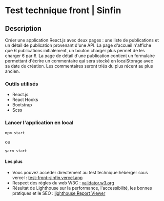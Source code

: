 # Test technique front | Sinfin

## Description

Créer une application React.js avec deux pages : une liste de publications et un détail de publication provenant d'une API.
La page d'accueil n'affiche que 6 publications initialement, un bouton charger plus permet de les charger 6 par 6.
La page de détail d'une publication contient un formulaire permettant d'écrire un commentaire qui sera stocké en localStorage avec sa date de création. Les commentaires seront triés du plus récent au plus ancien.

### Outils utilisés

- React.js
- React Hooks
- Bootstrap
- Scss

### Lancer l'application en local

```
npm start
```

ou

```
yarn start
```

#### Les plus

- Vous pouvez accéder directement au test technique héberger sous vercel : [test-front-sinfin.vercel.app](https://test-front-sinfin.vercel.app/)
- Respect des règles du web W3C : [validator.w3.org](https://validator.w3.org/nu/?doc=https%3A%2F%2Ftest-front-sinfin.vercel.app%2F)
- Résultat de Lighthouse sur la performance, l'accessibilité, les bonnes pratiques et le SEO : [lighthouse Report Viewer](https://googlechrome.github.io/lighthouse/viewer/?psiurl=https%3A%2F%2Ftest-front-sinfin.vercel.app%2F&strategy=mobile&category=performance&category=accessibility&category=best-practices&category=seo&category=pwa&utm_source=lh-chrome-ext#performance)
